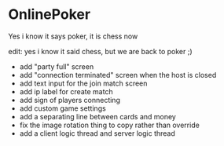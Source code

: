 # OnlinePoker

Yes i know it says poker, it is chess now

edit: yes i know it said chess, but we are back to poker ;)


- add "party full" screen
- add "connection terminated" screen when the host is closed
- add text input for the join match screen
- add ip label for create match
- add sign of players connecting
- add custom game settings
- add a separating line between cards and money
- fix the image rotation thing to copy rather than override
- add a client logic thread and server logic thread